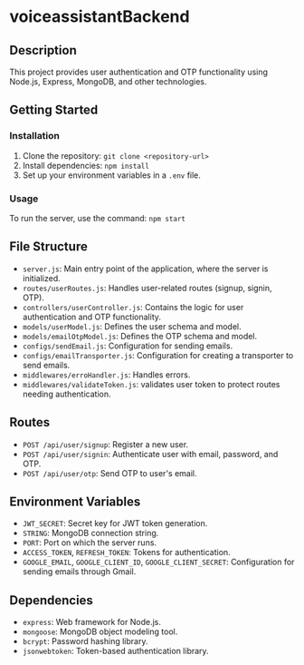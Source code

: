 # voiceassistantBackend


## Description

This project provides user authentication and OTP functionality using Node.js, Express, MongoDB, and other technologies.

## Getting Started

### Installation

1. Clone the repository: `git clone <repository-url>`
2. Install dependencies: `npm install`
3. Set up your environment variables in a `.env` file.

### Usage

To run the server, use the command: `npm start`

## File Structure

- `server.js`: Main entry point of the application, where the server is initialized.
- `routes/userRoutes.js`: Handles user-related routes (signup, signin, OTP).
- `controllers/userController.js`: Contains the logic for user authentication and OTP functionality.
- `models/userModel.js`: Defines the user schema and model.
- `models/emailOtpModel.js`: Defines the OTP schema and model.
- `configs/sendEmail.js`: Configuration for sending emails.
- `configs/emailTransporter.js`: Configuration for creating a transporter to send emails.
- `middlewares/erroHandler.js`: Handles errors.
- `middlewares/validateToken.js`: validates user token to protect routes  needing authentication.

## Routes

- `POST /api/user/signup`: Register a new user.
- `POST /api/user/signin`: Authenticate user with email, password, and OTP.
- `POST /api/user/otp`: Send OTP to user's email.

## Environment Variables

- `JWT_SECRET`: Secret key for JWT token generation.
- `STRING`: MongoDB connection string.
- `PORT`: Port on which the server runs.
- `ACCESS_TOKEN`, `REFRESH_TOKEN`: Tokens for authentication.
- `GOOGLE_EMAIL`, `GOOGLE_CLIENT_ID`, `GOOGLE_CLIENT_SECRET`: Configuration for sending emails through Gmail.

## Dependencies

- `express`: Web framework for Node.js.
- `mongoose`: MongoDB object modeling tool.
- `bcrypt`: Password hashing library.
- `jsonwebtoken`: Token-based authentication library.